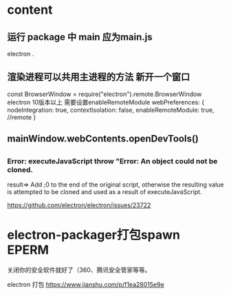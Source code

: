 # content

## 运行 package 中 main 应为main.js
electron .
 
## 渲染进程可以共用主进程的方法 新开一个窗口
const BrowserWindow = require("electron").remote.BrowserWindow
electron 10版本以上  需要设置enableRemoteModule
 webPreferences: {
            nodeIntegration: true,
            contextIsolation: false,
            enableRemoteModule: true, //remote
        }
## mainWindow.webContents.openDevTools()
## 


### Error: executeJavaScript throw "Error: An object could not be cloned.
result=>
Add ;0 to the end of the original script, otherwise the resulting value is attempted to be cloned and used as a result of executeJavaScript.

https://github.com/electron/electron/issues/23722













# electron-packager打包spawn EPERM
关闭你的安全软件就好了（360、腾讯安全管家等等。

electron 打包
https://www.jianshu.com/p/f1ea28015e9e